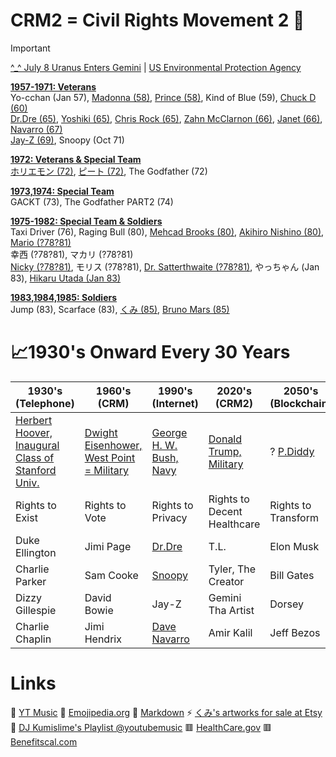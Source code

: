 # CRM2 = Civil Rights Movement 2 📡

> [!IMPORTANT]
[^_^ July 8 Uranus Enters Gemini](https://astro-charts.com/chart-of-moment/) | [US Environmental Protection Agency](https://www.epa.gov/)

<ins>**1957-1971: Veterans**</ins><br/>
Yo-cchan (Jan 57), [Madonna (58)](https://youtu.be/VlbaJA7aO9M?feature=shared), [Prince (58)](https://www.youtube.com/watch?v=HJtxSdTL488&list=OLAK5uy_lO0H7usmrKWdoc6f8SIFQhJgLYmw2562E), Kind of Blue (59), [Chuck D (60)](https://bringthenoiseapp.com/)<br/>
[Dr.Dre (65)](https://www.drdre.com/), [Yoshiki (65)](https://www.yoshiki.net/), [Chris Rock (65)](https://chrisrock.com/), [Zahn McClarnon (66)](https://en.wikipedia.org/wiki/Zahn_McClarnon), [Janet (66)](https://www.youtube.com/@JanetJackson/videos), [Navarro (67)](https://en.wikipedia.org/wiki/Dave_Navarro)<br/>
[Jay-Z (69)](https://www.rocnation.com/), Snoopy (Oct 71)

<ins>**1972: Veterans & Special Team**</ins><br/>
[ホリエモン (72)](https://www.google.com/search?q=horiemon&sca_esv=2af23fbe5c927cf8&rlz=1C1ONGR_enUS1159US1159&prmd=ivns&sxsrf=AHTn8zrFMDQ8GXFDsKZskMfjOY75-gygEg:1747953531446&source=lnms&fbs=ABzOT_CWdhQLP1FcmU5B0fn3xuWpA-dk4wpBWOGsoR7DG5zJBjLjqIC1CYKD9D-DQAQS3Z44LBK6yTXN_5587Z3ya9D76ZZ826DWN9d1Qgzn83HTxrHrKWtHY_wmBzzWWfvRn_zuv0G5fCMMqr2dkyXi8QErFO13wLGo3ULN6ipwwniNdnQjAejmjERjQms3181qlCcrn8OWQY2Cc64WiksQbkGwFVX9DA&sa=X&ved=2ahUKEwiso82qkriNAxWbFjQIHaCUAQEQ0pQJegQIBhAE&biw=1138&bih=659&dpr=1.23), [ピート (72)](https://www.youtube.com/@fauxfoemusic), The Godfather (72)

<ins>**1973,1974: Special Team**</ins><br/>
GACKT (73), The Godfather PART2 (74)

<ins>**1975-1982: Special Team & Soldiers**</ins><br/>
Taxi Driver (76), Raging Bull (80), [Mehcad Brooks (80)](https://mehcad.com/), [Akihiro Nishino (80)](https://www.google.com/search?q=akihiro+nishino&sca_esv=2af23fbe5c927cf8&rlz=1C1ONGR_enUS1159US1159&biw=1138&bih=659&sxsrf=AHTn8zpukN4gQ-jK2jBwZhCOiKeb1C2Y8A%3A1747953534318&ei=fqcvaLyZE57P0PEP6aDHQA&ved=0ahUKEwi80PyrkriNAxWeJzQIHWnQEQgQ4dUDCBA&uact=5&oq=akihiro+nishino&gs_lp=Egxnd3Mtd2l6LXNlcnAiD2FraWhpcm8gbmlzaGlubzIKECMYgAQYJxiKBTILEC4YgAQYkQIYigUyBRAAGIAEMgUQABiABDIGEAAYFhgeMgYQABgWGB4yBhAAGBYYHjIGEAAYFhgeMgYQABgWGB4yBhAAGBYYHkj9GlCHDVieGXACeAGQAQCYAYABoAHoC6oBAzcuOLgBA8gBAPgBAZgCEaACtwzCAgoQABiwAxjWBBhHwgIKEC4YgAQYQxiKBcICChAAGIAEGEMYigXCAgsQABiABBiRAhiKBcICCBAuGIAEGLEDwgIFEC4YgATCAgoQLhiABBgUGIcCwgIOEC4YgAQYkQIYsQMYigXCAggQABiABBixA8ICCxAuGIAEGLEDGIMBwgIKEAAYgAQYFBiHAsICCBAuGBYYChgemAMAiAYBkAYIkgcDOC45oAfw4AOyBwM2Ljm4B68M&sclient=gws-wiz-serp), [Mario (?78?81)](https://www.mariotheeditor.com/)<br/>
幸西 (?78?81), マカリ (?78?81)<br/>
[Nicky (?78?81)](https://soundcloud.com/pluutomusic/sets/pluuto-ep), モリス (?78?81), [Dr. Satterthwaite (?78?81)](https://gregonkeys.com/), やっちゃん (Jan 83), [Hikaru Utada (Jan 83)](https://www.utadahikaru.jp/)

<ins>**1983,1984,1985: Soldiers**</ins><br/>
Jump (83), Scarface (83), [くみ (85)](https://soundcloud.com/user-107284496), [Bruno Mars (85)](https://www.brunomars.com/)

# 📈1930's Onward Every 30 Years
| 1930's (Telephone) | 1960's (CRM)  | 1990's (Internet) | 2020's (CRM2)     | 2050's (Blockchain)
| -------------    | ------------- | -------------     | -------------       | -------------
| [Herbert Hoover, Inaugural Class of Stanford Univ.](https://en.wikipedia.org/wiki/Herbert_Hoover#Early_life_and_education) | [Dwight Eisenhower, West Point = Military](https://en.wikipedia.org/wiki/Dwight_D._Eisenhower#Early_life_and_education) | [George H. W. Bush, Navy](https://en.wikipedia.org/wiki/George_H._W._Bush#Early_life_and_education_(1924%E2%80%931948)) | [Donald Trump, Military](https://github.com/djkumislime/2025/blob/main/README.md) | ? [P.Diddy](https://www.cnn.com/entertainment/live-news/diddy-trial-cassie-court-case-05-20-25)
| Rights to Exist | Rights to Vote | Rights to Privacy | Rights to Decent Healthcare | Rights to Transform
| Duke Ellington | Jimi Page | [Dr.Dre](https://youtu.be/eeumL7Fz-8M?feature=shared&t=41) | T.L. | Elon Musk
| Charlie Parker | Sam Cooke | [Snoopy](https://youtu.be/YJTqBL7MSX0?feature=shared) | Tyler, The Creator | Bill Gates
| Dizzy Gillespie | David Bowie | Jay-Z             | Gemini Tha Artist   | Dorsey
| Charlie Chaplin | Jimi Hendrix | [Dave Navarro](https://davenavarro.com/) | Amir Kalil          | Jeff Bezos

# Links
💝 [YT Music](https://music.youtube.com/)
💝 [Emojipedia.org](https://emojipedia.org/)
💝 [Markdown](https://docs.github.com/en/get-started/writing-on-github/getting-started-with-writing-and-formatting-on-github/basic-writing-and-formatting-syntax)
⚡ [くみ's artworks for sale at Etsy](https://etsy.com/shop/935ent)
<br/>
🍓 [DJ Kumislime's Playlist @youtubemusic](https://music.youtube.com/playlist?list=PLT7degVqvonnf63V8EMyKSAGVkKSquWLm&feature=shared)
🟥 [HealthCare.gov](https://www.healthcare.gov)
🟥 [Benefitscal.com](https://benefitscal.com)
